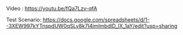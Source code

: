 Video :
https://youtu.be/fQa7Lzv-qfA

Test Scenario:
https://docs.google.com/spreadsheets/d/1--3XEW997kYTnspdUW0qSLy8k7I4imImbdlD_lX_1aY/edit?usp=sharing